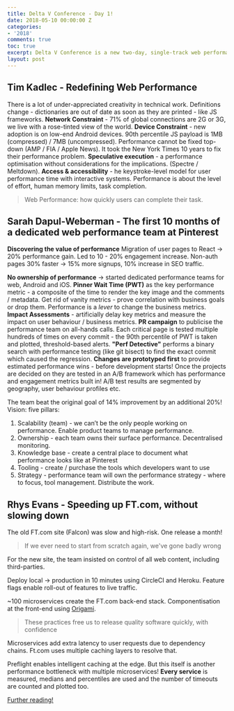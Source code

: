 ```yaml
---
title: Delta V Conference - Day 1!
date: 2018-05-10 00:00:00 Z
categories:
- '2018'
comments: true
toc: true
excerpt: Delta V Conference is a new two-day, single-track web performance conference in London.
layout: post
---
```


## Tim Kadlec - Redefining Web Performance
There is a lot of under-appreciated creativity in technical work.
Definitions change - dictionaries are out of date as soon as they are printed - like JS frameworks.
<b>Network Constraint</b> - 71% of global connections are 2G or 3G, we live with a rose-tinted view of the world.
<b>Device Constraint</b> - new adoption is on low-end Android devices. 90th percentile JS payload is 1MB (compressed) / 7MB (uncompressed).
Performance cannot be fixed top-down (AMP / FIA / Apple News).
It took the New York Times 10 years to fix their performance problem.
<b>Speculative execution</b> - a performance optimisation without considerations for the implications. (Spectre / Meltdown).
<b>Access & accessibility</b> - he keystroke-level model for user performance time with interactive systems.
Performance is about the level of effort, human memory limits, task completion.
> Web Performance: how quickly users can complete their task.

## Sarah Dapul-Weberman - The first 10 months of a dedicated web performance team at Pinterest

<b>Discovering the value of performance</b>
Migration of user pages to React -> 20% performance gain. Led to 10 - 20% engagement increase.
Non-auth pages 30% faster -> 15% more signups, 10% increase in SEO traffic.

<b>No ownership of performance</b> -> started dedicated performance teams for web, Android and iOS.
<b>Pinner Wait Time (PWT)</b> as the key performance metric - a composite of the time to render the key image and the comments / metadata.
Get rid of vanity metrics - prove correlation with business goals or drop them.
Performance is a <em>lever</em> to change the business metrics.
<b>Impact Assessments</b> - artificially delay key metrics and measure the impact on user behaviour / business metrics.
<b>PR campaign</b> to publicise the performance team on all-hands calls.
Each critical page is tested multiple hundreds of times on every commit - the 90th percentile of PWT is taken and plotted, threshold-based alerts.
<b>"Perf Detective"</b> performs a binary search with performance testing (like git bisect) to find the exact commit which caused the regression.
<b>Changes are prototyped first</b> to provide estimated performance wins - before development starts! Once the projects are decided on they are tested in an A/B framework which has performance and engagement metrics built in!
A/B test results are segmented by geography, user behaviour profiles etc.

The team beat the original goal of 14% improvement by an additional 20%!
Vision: five pillars:
 1) Scalability (team) - we can’t be the only people working on performance. Enable product teams to manage performance.
 2) Ownership - each team owns their surface performance. Decentralised monitoring.
 3) Knowledge base - create a central place to document what performance looks like at Pinterest
 4) Tooling - create / purchase the tools which developers want to use
 5) Strategy - performance team will own the performance strategy - where to focus, tool management. Distribute the work.

## Rhys Evans - Speeding up FT.com, without slowing down

The old FT.com site (Falcon) was slow and high-risk. One release a month!

> If we ever need to start from scratch again, we've gone badly wrong

For the new site, the team insisted on control of all web content, including third-parties.

Deploy local -> production in 10 minutes using CircleCI and Heroku. Feature flags enable roll-out of features to live traffic.

~100 microservices create the FT.com back-end stack.
Componentisation at the front-end using [Origami](http://origami.ft.com).

> These practices free us to release quality software quickly, with confidence

Microservices add extra latency to user requests due to dependency chains. Ft.com uses multiple caching layers to resolve that.

Preflight enables intelligent caching at the edge. But this itself is another performance bottleneck with multiple microservices! <b>Every service</b> is measured, medians and percentiles are used and the number of timeouts are counted and plotted too.

[Further reading!](https://medium.com/ft-product-technology/making-a-request-to-the-financial-times-b2119a2f422d)
